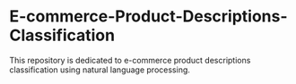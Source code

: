 # E-commerce-Product-Descriptions-Classification
This repository is dedicated to e-commerce product descriptions classification using natural language processing.

